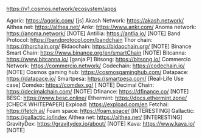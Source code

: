 https://v1.cosmos.network/ecosystem/apps

Agoric: https://agoric.com/ [js]
Akash Network: https://akash.network/
Althea net: https://althea.net/
Ankr: https://www.ankr.com/
Anoma network: https://anoma.network/ [NOTE]
Antillia: https://antlia.io/ [NOTE]
Band Protocol: https://bandprotocol.com/bandchain
Thor chain: https://thorchain.org/
Bidaochain: https://bidaochain.org/ [NOTE]
Binance Smart Chain: https://www.binance.org/en/smartChain [NOTE]
Bitcanna: https://www.bitcanna.io/ [ganja:P]
Bitsong: https://bitsong.io/
Commercio Network: https://commercio.network/
Codechain: https://codechain.io/ [NOTE]
Cosmos gaming hub: https://cosmosgaminghub.com/
Datapace: https://datapace.io/
Smartpesa: https://smartpesa.com/ [Real-Life Use case]
Comdex: https://comdex.sg/ [ NOTE]
Decimal Chain: https://decimalchain.com/ [NOTE]
Dfinance: https://dfinance.co/ [NOTE]
BESC: https://www.besc.online/
Ethermint: https://docs.ethermint.zone/ [CHECK WHITEPAPER]
Expload: https://expload.com/en
Fetchai: https://fetch.ai/
Foam space: https://foam.space/ [INTERESTING]
Gallactic: https://gallactic.io/index
Althea net: https://althea.net/ [INTERESTING]
GravityDex: https://gravitydex.io/about/ [NOTE]
Kava: https://www.kava.io/ [NOTE]